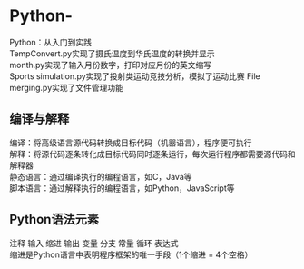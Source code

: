 # Python-
Python：从入门到实践  
TempConvert.py实现了摄氏温度到华氏温度的转换并显示   
month.py实现了输入月份数字，打印对应月份的英文缩写  
Sports simulation.py实现了投射类运动竞技分析，模拟了运动比赛 
File merging.py实现了文件管理功能  
## 编译与解释
编译：将高级语言源代码转换成目标代码（机器语言），程序便可执行  
解释：将源代码逐条转化成目标代码同时逐条运行，每次运行程序都需要源代码和解释器  
静态语言：通过编译执行的编程语言，如C，Java等  
脚本语言：通过解释执行的编程语言，如Python，JavaScript等  
## Python语法元素
注释 输入 缩进 输出 变量 分支 常量 循环 表达式  
缩进是Python语言中表明程序框架的唯一手段（1个缩进 = 4个空格）  
